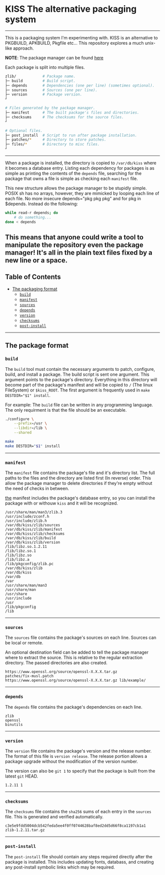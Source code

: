 # KISS The alternative packaging system
--------
This is a packaging system I'm experimenting with. KISS is an alternative to PKGBUILD, APKBUILD, Pkgfile etc... This repository explores a much unix-like approach.

**NOTE**: The package manager can be found [here](https://github.com/kissx/kiss)

Each package is split into multiple files.

```sh
zlib/            # Package name.
├─ build         # Build script.
├─ depends       # Dependencies (one per line) (sometimes optional).
├─ sources       # Sources (one per line).
├─ version       # Package version.
┘

# Files generated by the package manager.
├─ manifest      # The built package's files and directories.
├─ checksums     # The checksums for the source files.
┘

# Optional files.
├─ post_install  # Script to run after package installation.
├─ patches/*     # Directory to store patches.
├─ files/*       # Directory to misc files.
┘
```
--------
When a package is installed, the directory is copied to `/var/db/kiss` where it becomes a database entry. Listing each dependency for packages is as simple as printing the contents of the `depends` file, searching for the package that owns a file is simple as checking each `manifest` file.

This new structure allows the package manager to be stupidly simple. POSIX sh has no arrays, however, they are mimicked by looping each line of each file. No more insecure depends="pkg pkg pkg" and for pkg in $depends.
Instead do the following:
```sh
while read-r depends; do
	# do something...
done < depends
```

This means that anyone could write a tool to manipulate the repository even the package manager! It's all in the plain text files fixed by a new line or a space.
--------

## Table of Contents
<!-- vim-markdown-toc GFM -->

* [The packaging format](#the-packaging-format)
	* [`build`](#build)
	* [`manifest`](#manifest)
	* [`sources`](#sources)
	* [`depends`](#sources)
	* [`version`](#version)
	* [`checksums`](#checksyms)
	* [`post-install`](#post-install)

<!-- vim markdown-toc -->
--------

## The package format

### `build`
The `build` tool must contain the necessary arguments to patch, configure, build, and install a package. The build script is sent one argument. This argument points to the package's directory. Everything in this directory will become part of the package's manifest and will be copied to `/` (The linux FileSystem) or `$kiss_ROOT`. The first argument is frequently used in `make DESTDIR="$1" install`.

For example:
The `build` file can be written in any programming language. The only requirment is that the file should be an executable.

```sh
./configure \
    --prefix=/usr \
    --libdir=/lib \
    --shared

make
make DESTDIR="$1" install
```
--------

### `manifest`

The `manifest` file contains the package's file and it's directory list. The full paths to the files and the directory are listed first (In reverse) order. This allow the package manager to delete directories if they're empty without the need of checks in between.

[the](the) manifest includes the package's database entry, so you can install the package with or withouw `kiss` and it will be recognized.

```
/usr/share/man/man3/zlib.3
/usr/include/zconf.h
/usr/include/zlib.h
/var/db/kiss/zlib/sources
/var/db/kiss/zlib/manifest
/var/db/kiss/zlib/checksums
/var/db/kiss/zlib/build
/var/db/kiss/zlib/version
/lib/libz.so.1.2.11
/lib/libz.so.1
/lib/libz.so
/lib/libz.a
/lib/pkgconfig/zlib.pc
/var/db/kiss/zlib
/var/db/kiss
/var/db
/var
/usr/share/man/man3
/usr/share/man
/usr/share
/usr/include
/usr
/lib/pkgconfig
/lib
```
--------

### `sources`
The `sources` file contains the package's sources on each line. Sources can be local or remote.

An optional destination field can be added to tell the package manager where to extract the source. This is relative to the regular extraction directory. The passed directories are also created.

```
https://www.openssl.org/source/openssl-X.X.X.tar.gz
patches/fix-musl.patch
https://www.openssl.org/source/openssl-X.X.X.tar.gz lib/example/
```
--------

### `depends`

The `depends` file contains the package's dependencies on each line.

```
zlib
openssl
binutils
```
--------

### `version`

The `version` file contains the package's version and the release number. The format of this file is `version release`. The release portion allows a package upgrade without the modification of the version number.

The version can also be `git 1` to specify that the package is built from the latest `git` HEAD.

```
1.2.11 1
```
--------

### `checksums`

The `checksums` file contains the `sha256` sums of each entry in the `sources` file. This is generated and verified automatically.

```
c3e5e9fdd5004dcb542feda5ee4f0ff0744628baf8ed2dd5d66f8ca1197cb1a1  zlib-1.2.11.tar.gz
```
--------

### `post-install`

The `post-install` file should contain any steps required directly after the package is installed. This includes updating fonts, databass, and creating any post-install symbolic links which may be required.

